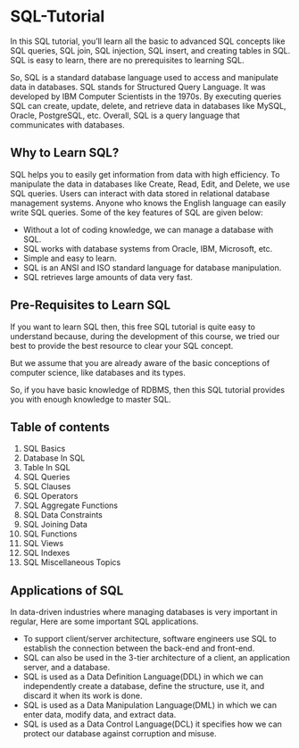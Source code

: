 # SQL-Tutorial

In this SQL tutorial, you’ll learn all the basic to advanced SQL concepts like SQL queries, SQL join, SQL injection, SQL insert, and creating tables in SQL. SQL is easy to learn, there are no prerequisites to learning SQL.

So, SQL is a standard database language used to access and manipulate data in databases. SQL stands for Structured Query Language. It was developed by IBM Computer Scientists in the 1970s. By executing queries SQL can create, update, delete, and retrieve data in databases like MySQL, Oracle, PostgreSQL, etc. Overall, SQL is a query language that communicates with databases.

## Why to Learn SQL?
SQL helps you to easily get information from data with high efficiency. To manipulate the data in databases like Create, Read, Edit, and Delete, we use SQL queries. Users can interact with data stored in relational database management systems. Anyone who knows the English language can easily write SQL queries. Some of the key features of SQL are given below:
- Without a lot of coding knowledge, we can manage a database with SQL.
- SQL works with database systems from Oracle, IBM, Microsoft, etc.
- Simple and easy to learn.
- SQL is an ANSI and ISO standard language for database manipulation.
- SQL retrieves large amounts of data very fast.

## Pre-Requisites to Learn SQL
If you want to learn SQL then, this free SQL tutorial is quite easy to understand because, during the development of this course, we tried our best to provide the best resource to clear your SQL concept.

But we assume that you are already aware of the basic conceptions of computer science, like databases and its types.

So, if you have basic knowledge of RDBMS, then this SQL tutorial provides you with enough knowledge to master SQL.


## Table of contents
1. SQL Basics
2. Database In SQL
3. Table In SQL
4. SQL Queries
5. SQL Clauses
6. SQL Operators
7. SQL Aggregate Functions
8. SQL Data Constraints
9. SQL Joining Data
10. SQL Functions
11. SQL Views
12. SQL Indexes
13. SQL Miscellaneous Topics

## Applications of SQL
In data-driven industries where managing databases is very important in regular, Here are some important SQL applications.
- To support client/server architecture, software engineers use SQL to establish the connection between the back-end and front-end.
- SQL can also be used in the 3-tier architecture of a client, an application server, and a database.
- SQL is used as a Data Definition Language(DDL) in which we can independently create a database, define the structure, use it, and discard it when its work is done.
- SQL is used as a Data Manipulation Language(DML) in which we can enter data, modify data, and extract data.
- SQL is used as a Data Control Language(DCL) it specifies how we can protect our database against corruption and misuse.
